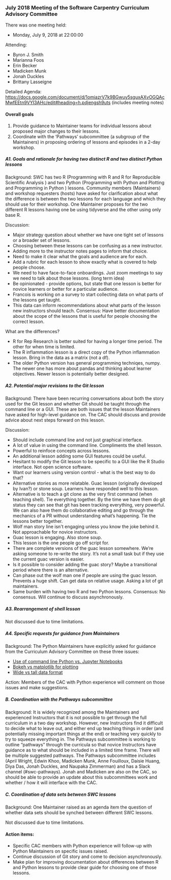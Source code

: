 ### July 2018 Meeting of the Software Carpentry Curriculum Advisory Committee

There was one meeting held:
- Monday, July 9, 2018 at 22:00:00

Attending:  
- Byron J. Smith
- Marianna Foos
- Erin Becker
- Madicken Munk
- Jonah Duckles
- Brittany Lasseigne

Detailed Agenda: https://docs.google.com/document/d/1omiazrV7k9BGwuy5sguxAXvOGQAcMwfEEtn9VYI3AHc/edit#heading=h.pdjengsh9uts (includes meeting notes)

#### Overall goals
1. Provide guidance to Maintainer teams for individual lessons about proposed major changes to their lessons.
2. Coordinate with the ‘Pathways’ subcommittee (a subgroup of the Maintainers) in proposing ordering of lessons and episodes in a 2-day workshop.

##### A1. Goals and rationale for having two distinct R and two distinct Python lessons
Background: SWC has two R (Programming with R and R for Reproducible Scientific Analysis ) 
and two Python (Programming with Python and Plotting and Programming in Python ) lessons. 
Community members (Maintainers) and workshop requesters (hosts) have asked for clarification about what 
the difference is between the two lessons for each language and which they should use for their workshop. 
One Maintainer proposes for the two different R lessons having one be using tidyverse and the other using 
only base R. 

Discussion:
- Major strategy question about whether we have one tight set of lessons or a broader set of lessons. 
- Choosing between these lessons can be confusing as a new instructor. 
- Adding more to the instructor notes pages to inform that choice.
- Need to make it clear what the goals and audience are for each.
- Add a rubric for each lesson to show exactly what is covered to help people choose.
- We need to have face-to-face onboardings. Just zoom meetings to say we need to talk about those lessons. (long term idea) 
- Be opinionated - provide options, but state that one lesson is better for novice learners or better for
a particular audience. 
- Francois is working on a survey to start collecting data on what parts of the lessons get taught. 
- This data can inform recommendations about what parts of the lesson new instructors should teach.
Consensus: Have better documentation about the scope of the lessons that is useful for people choosing the correct lesson. 

What are the differences?
- R for Rep Research is better suited for having a longer time period. The other for when time is limited. 
- The R inflammation lesson is a direct copy of the Python inflammation lesson. Bring in the data as a matrix (not a df). 
- The older Python version has general programming techniqes, numpy. The newer one has more about pandas and thinking about learner objectives. Newer lesson is potentially better designed. 

##### A2. Potential major revisions to the Git lesson
Background: There have been recurring conversations about both the story used for the Git lesson 
and whether Git should be taught through the command line or a GUI. These are both issues that the lesson 
Maintainers have asked for high-level guidance on. The CAC should discuss and provide advice about next steps 
forward on this lesson. 

Discussion: 
 - Should include command line and not just graphical interface.
- A lot of value in using the command line. Compliments the shell lesson. 
- Powerful to reinfoce concepts across lessons.
- An additional lesson adding some GUI features could be useful.
- Hesitant to modify the Git lesson to be specific to a GUI like the R Studio interface. Not open science software.
- Want our learners using version control - what is the best way to do that?
- Alternative stories as more relatable. Guac lesson (originally developed by Ivan?) or stone soup. Learners have responded well to this lesson.  
- Alternative is to teach a git clone as the very first command (when teaching shell). Tie everything together. 
By the time we have them do git status they can see that git has been tracking everything, very powerful. We can also have them do collaborative editing and go through the mechanics of a PR without understanding what’s happening. Tie the lessons better together. 
- Wolf man story line isn't engaging unless you know the joke behind it. Not approachable for novice instructors.
- Guac lesson is engaging. Also stone soup. 
- This lesson is the one people go off script for. 
- There are complete versions of the guac lesson somewhere. 
We’re asking someone to re-write the story. It’s not a small task but if they use the current guac version is easier. 
- Is it possible to consider adding the guac story? Maybe a transitional period where there is an alternative. 
- Can phase out the wolf man one if people are using the guac lesson. Prevents a huge shift. Can get data on relative usage. Asking a lot of git maintainers. 
- Same burden with having two R and two Python lessons.
Consensus: No consensus. Will continue to discuss asynchronously.

##### A3. Rearrangement of shell lesson
Not discussed due to time limitations.

##### A4. Specific requests for guidance from Maintainers
Background: The Python Maintainers have explicitly asked for guidance from the Curriculum Advisory 
Committee on these three issues:

- [Use of command line Python vs. Jupyter Notebooks](https://github.com/swcarpentry/python-novice-gapminder/issues/15)
- [Bokeh vs matplotlib for plotting](https://github.com/swcarpentry/python-novice-gapminder/issues/27)
- [Wide vs tall data format](https://github.com/swcarpentry/python-novice-gapminder/issues/230)

Action: Members of the CAC with Python experience will comment on those issues and make suggestions.

##### B. Coordination with the Pathways subcommittee
Background: It is widely recognized among the Maintainers and experienced Instructors that it is not 
possible to get through the full curriculum in a two day workshop. However, new Instructors find it 
difficult to decide what to leave out, and either end up teaching things in order (and potentially missing 
important things at the end) or teaching very quickly to try to squeeze everything in. The Pathways 
subcommittee is working to outline “pathways” through the curricula so that novice Instructors have 
guidance as to what should be included in a limited time frame. There will be multiple suggested pathways. 
The Pathways subcommittee includes (April Wright, Edwin Khoo, Madicken Munk, Anne Fouilloux, Daisie Huang, 
Diya Das, Jonah Duckles, and Naupaka Zimmerman) and has a Slack channel (#swc-pathways). Jonah and Madicken 
are also on the CAC, so should be able to provide an update about this subcommittees work and whether / 
how it will interface with the CAC. 

##### C. Coordination of data sets between SWC lessons

Background: One Maintainer raised as an agenda item the question of whether data sets should be synched 
between different SWC lessons. 

Not discussed due to time limitations.

#### Action items:
- Specific CAC members with Python experience will follow-up with Python Maintainers on specific issues raised.
- Continue discussion of Git story and come to decision asynchronously.
- Make plan for improving documentation about differences between R and Python lessons to provide clear guide for
choosing one of those lessons.
